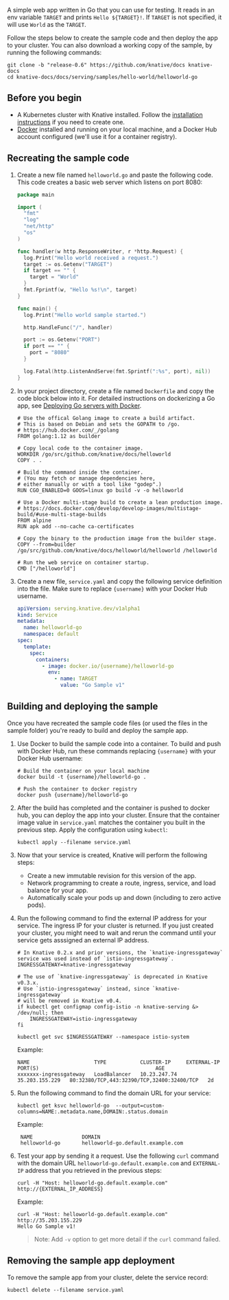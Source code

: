 A simple web app written in Go that you can use for testing. It reads in an env
variable `TARGET` and prints `Hello ${TARGET}!`. If `TARGET` is not specified,
it will use `World` as the `TARGET`.

Follow the steps below to create the sample code and then deploy the app to your
cluster. You can also download a working copy of the sample, by running the
following commands:

  ```shell
  git clone -b "release-0.6" https://github.com/knative/docs knative-docs
  cd knative-docs/docs/serving/samples/hello-world/helloworld-go
  ```

 ## Before you begin

- A Kubernetes cluster with Knative installed. Follow the
  [installation instructions](../../../../install/README.md) if you need to
  create one.
- [Docker](https://www.docker.com) installed and running on your local machine,
  and a Docker Hub account configured (we'll use it for a container registry).

## Recreating the sample code

1. Create a new file named `helloworld.go` and paste the following code. This
   code creates a basic web server which listens on port 8080:

    ```go
    package main

    import (
      "fmt"
      "log"
      "net/http"
      "os"
    )

    func handler(w http.ResponseWriter, r *http.Request) {
      log.Print("Hello world received a request.")
      target := os.Getenv("TARGET")
      if target == "" {
        target = "World"
      }
      fmt.Fprintf(w, "Hello %s!\n", target)
    }

    func main() {
      log.Print("Hello world sample started.")

      http.HandleFunc("/", handler) 

      port := os.Getenv("PORT")
      if port == "" {
        port = "8080"
      }

      log.Fatal(http.ListenAndServe(fmt.Sprintf(":%s", port), nil))
    }
    ```

1. In your project directory, create a file named `Dockerfile` and copy the code
   block below into it. For detailed instructions on dockerizing a Go app, see
   [Deploying Go servers with Docker](https://blog.golang.org/docker).

    ```docker
    # Use the offical Golang image to create a build artifact.
    # This is based on Debian and sets the GOPATH to /go.
    # https://hub.docker.com/_/golang
    FROM golang:1.12 as builder

    # Copy local code to the container image.
    WORKDIR /go/src/github.com/knative/docs/helloworld
    COPY . .

    # Build the command inside the container.
    # (You may fetch or manage dependencies here,
    # either manually or with a tool like "godep".)
    RUN CGO_ENABLED=0 GOOS=linux go build -v -o helloworld

    # Use a Docker multi-stage build to create a lean production image.
    # https://docs.docker.com/develop/develop-images/multistage-build/#use-multi-stage-builds
    FROM alpine
    RUN apk add --no-cache ca-certificates

    # Copy the binary to the production image from the builder stage.
    COPY --from=builder /go/src/github.com/knative/docs/helloworld/helloworld /helloworld

    # Run the web service on container startup.
    CMD ["/helloworld"]
    ```

1. Create a new file, `service.yaml` and copy the following service definition
   into the file. Make sure to replace `{username}` with your Docker Hub
   username.

    ```yaml
    apiVersion: serving.knative.dev/v1alpha1
    kind: Service
    metadata:
      name: helloworld-go
      namespace: default
    spec:
      template:
        spec:
          containers:
            - image: docker.io/{username}/helloworld-go
              env:
                - name: TARGET
                  value: "Go Sample v1"
    ```

## Building and deploying the sample

Once you have recreated the sample code files (or used the files in the sample
folder) you're ready to build and deploy the sample app.

1. Use Docker to build the sample code into a container. To build and push with
   Docker Hub, run these commands replacing `{username}` with your Docker Hub
   username:

    ```shell
    # Build the container on your local machine
    docker build -t {username}/helloworld-go .

    # Push the container to docker registry
    docker push {username}/helloworld-go
    ```

1. After the build has completed and the container is pushed to docker hub, you
   can deploy the app into your cluster. Ensure that the container image value
   in `service.yaml` matches the container you built in the previous step. Apply
   the configuration using `kubectl`:

    ```shell
    kubectl apply --filename service.yaml
    ```

1. Now that your service is created, Knative will perform the following steps:

   - Create a new immutable revision for this version of the app.
   - Network programming to create a route, ingress, service, and load balance
     for your app.
   - Automatically scale your pods up and down (including to zero active pods).

1. Run the following command to find the external IP address for your service.
   The ingress IP for your cluster is returned. If you just created your
   cluster, you might need to wait and rerun the command until your service gets
   asssigned an external IP address.

    ```shell
    # In Knative 0.2.x and prior versions, the `knative-ingressgateway` service was used instead of `istio-ingressgateway`.
    INGRESSGATEWAY=knative-ingressgateway

    # The use of `knative-ingressgateway` is deprecated in Knative v0.3.x.
    # Use `istio-ingressgateway` instead, since `knative-ingressgateway`
    # will be removed in Knative v0.4.
    if kubectl get configmap config-istio -n knative-serving &> /dev/null; then
        INGRESSGATEWAY=istio-ingressgateway
    fi

    kubectl get svc $INGRESSGATEWAY --namespace istio-system
    ```

   Example:

    ```shell
    NAME                     TYPE           CLUSTER-IP     EXTERNAL-IP      PORT(S)                                      AGE
    xxxxxxx-ingressgateway   LoadBalancer   10.23.247.74   35.203.155.229   80:32380/TCP,443:32390/TCP,32400:32400/TCP   2d
    ```

1. Run the following command to find the domain URL for your service:

    ```shell
    kubectl get ksvc helloworld-go  --output=custom-columns=NAME:.metadata.name,DOMAIN:.status.domain
    ```

   Example:

   ```shell
    NAME                DOMAIN
    helloworld-go       helloworld-go.default.example.com
   ```

1. Test your app by sending it a request. Use the following `curl` command with
   the domain URL `helloworld-go.default.example.com` and `EXTERNAL-IP` address
   that you retrieved in the previous steps:

    ```shell
    curl -H "Host: helloworld-go.default.example.com" http://{EXTERNAL_IP_ADDRESS}
    ```

    Example:

    ```shell
    curl -H "Host: helloworld-go.default.example.com" http://35.203.155.229
    Hello Go Sample v1!
    ```

    > Note: Add `-v` option to get more detail if the `curl` command failed.

## Removing the sample app deployment

To remove the sample app from your cluster, delete the service record:

```shell
kubectl delete --filename service.yaml
```
